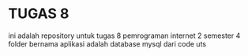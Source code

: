 # TUGAS 8
ini adalah repository untuk tugas 8 pemrograman internet 2 semester 4
folder bernama aplikasi adalah database mysql dari code uts
